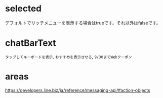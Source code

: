 # selected
デフォルトでリッチメニューを表示する場合はtrueです。それ以外はfalseです。

# chatBarText
`タップしてキーボードを表示`, `おすすめを表示させる`, `9/30までWebクーポン`

# areas
https://developers.line.biz/ja/reference/messaging-api/#action-objects
